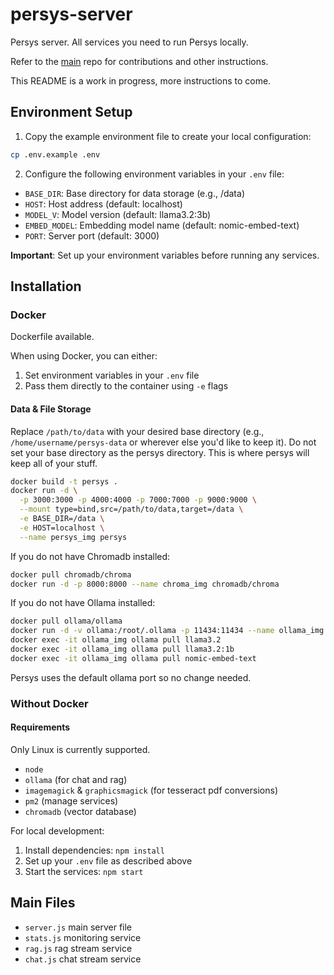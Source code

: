 # persys-server
Persys server. All services you need to run Persys locally.

Refer to the [main](https://github.com/persys-ai/persys) repo for contributions and other instructions.

This README is a work in progress, more instructions to come.

## Environment Setup

1. Copy the example environment file to create your local configuration:
```bash
cp .env.example .env
```

2. Configure the following environment variables in your `.env` file:
- `BASE_DIR`: Base directory for data storage (e.g., /data)
- `HOST`: Host address (default: localhost)
- `MODEL_V`: Model version (default: llama3.2:3b)
- `EMBED_MODEL`: Embedding model name (default: nomic-embed-text)
- `PORT`: Server port (default: 3000)

**Important**: Set up your environment variables before running any services.

## Installation

### Docker
Dockerfile available.

When using Docker, you can either:
1. Set environment variables in your `.env` file
2. Pass them directly to the container using `-e` flags

#### Data & File Storage
Replace `/path/to/data` with your desired base directory (e.g., `/home/username/persys-data` or wherever else you'd like to keep it). Do not set your base directory as the persys directory. This is where persys will keep all of your stuff.

```bash
docker build -t persys .
docker run -d \
  -p 3000:3000 -p 4000:4000 -p 7000:7000 -p 9000:9000 \
  --mount type=bind,src=/path/to/data,target=/data \
  -e BASE_DIR=/data \
  -e HOST=localhost \
  --name persys_img persys
```

If you do not have Chromadb installed:
```bash
docker pull chromadb/chroma
docker run -d -p 8000:8000 --name chroma_img chromadb/chroma
```

If you do not have Ollama installed:
```bash
docker pull ollama/ollama
docker run -d -v ollama:/root/.ollama -p 11434:11434 --name ollama_img ollama/ollama
docker exec -it ollama_img ollama pull llama3.2
docker exec -it ollama_img ollama pull llama3.2:1b
docker exec -it ollama_img ollama pull nomic-embed-text
```
Persys uses the default ollama port so no change needed.

### Without Docker

#### Requirements

Only Linux is currently supported.

* `node`
* `ollama` (for chat and rag)
* `imagemagick` & `graphicsmagick` (for tesseract pdf conversions)
* `pm2` (manage services)
* `chromadb` (vector database)

For local development:
1. Install dependencies: `npm install`
2. Set up your `.env` file as described above
3. Start the services: `npm start`

## Main Files

* `server.js` main server file
* `stats.js` monitoring service
* `rag.js` rag stream service
* `chat.js` chat stream service
